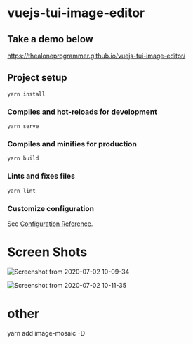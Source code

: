 # vuejs-tui-image-editor

## Take a demo below

https://thealoneprogrammer.github.io/vuejs-tui-image-editor/

## Project setup
```
yarn install
```

### Compiles and hot-reloads for development
```
yarn serve
```

### Compiles and minifies for production
```
yarn build
```

### Lints and fixes files
```
yarn lint
```

### Customize configuration
See [Configuration Reference](https://cli.vuejs.org/config/).

# Screen Shots

![Screenshot from 2020-07-02 10-09-34](https://user-images.githubusercontent.com/38497682/86317200-771ac180-bc4c-11ea-8c3b-5535f3870eaf.png)

![Screenshot from 2020-07-02 10-11-35](https://user-images.githubusercontent.com/38497682/86317204-7a15b200-bc4c-11ea-904e-2ea198e0b6dd.png)

# other
yarn add image-mosaic -D
